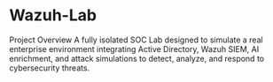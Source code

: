 # Wazuh-Lab
Project Overview  A fully isolated SOC Lab designed to simulate a real enterprise environment integrating Active Directory, Wazuh SIEM, AI enrichment, and attack simulations to detect, analyze, and respond to cybersecurity threats.
